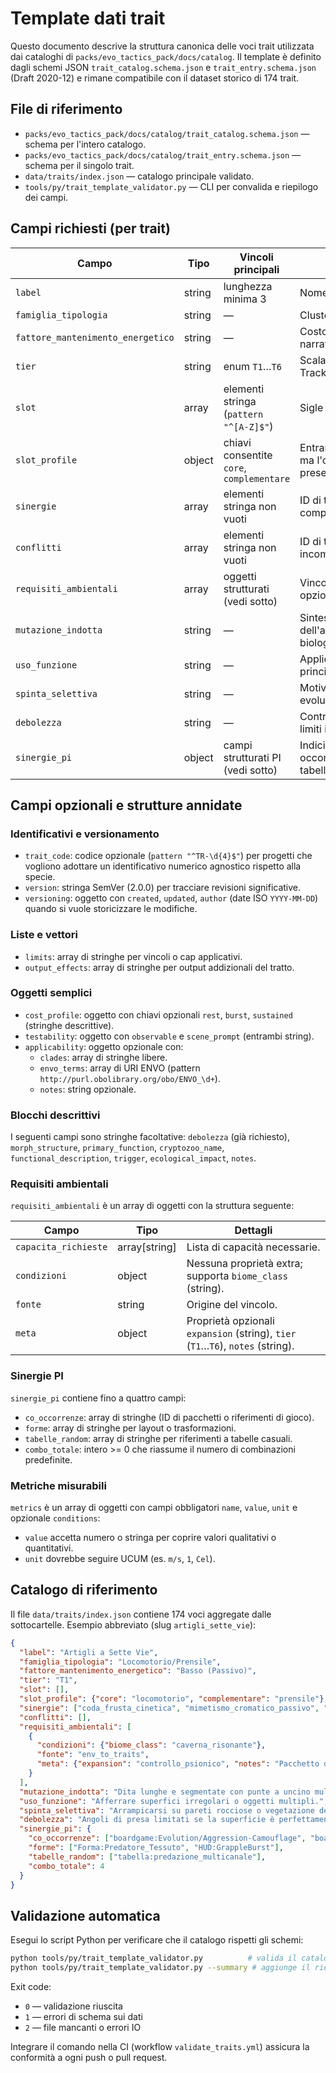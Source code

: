 # Template dati trait

Questo documento descrive la struttura canonica delle voci trait utilizzata dai cataloghi di
`packs/evo_tactics_pack/docs/catalog`. Il template è definito dagli schemi JSON
`trait_catalog.schema.json` e `trait_entry.schema.json` (Draft 2020-12) e rimane compatibile con il
dataset storico di 174 trait.

## File di riferimento

- `packs/evo_tactics_pack/docs/catalog/trait_catalog.schema.json` — schema per l'intero catalogo.
- `packs/evo_tactics_pack/docs/catalog/trait_entry.schema.json` — schema per il singolo trait.
- `data/traits/index.json` — catalogo principale validato.
- `tools/py/trait_template_validator.py` — CLI per convalida e riepilogo dei campi.

## Campi richiesti (per trait)

| Campo                               | Tipo     | Vincoli principali                                 | Note |
|-------------------------------------|----------|-----------------------------------------------------|------|
| `label`                             | string   | lunghezza minima 3                                  | Nome visualizzato. |
| `famiglia_tipologia`                | string   | —                                                   | Cluster funzionale. |
| `fattore_mantenimento_energetico`   | string   | —                                                   | Costo narrativo/energetico. |
| `tier`                              | string   | enum `T1`…`T6`                                      | Scala Sentience Track estesa. |
| `slot`                              | array    | elementi stringa (`pattern "^[A-Z]$"`)            | Sigle slot funzionali. |
| `slot_profile`                      | object   | chiavi consentite `core`, `complementare`           | Entrambe opzionali ma l'oggetto è presente. |
| `sinergie`                          | array    | elementi stringa non vuoti                          | ID di trait complementari. |
| `conflitti`                         | array    | elementi stringa non vuoti                          | ID di trait incompatibili. |
| `requisiti_ambientali`              | array    | oggetti strutturati (vedi sotto)                    | Vincoli ambientali opzionali. |
| `mutazione_indotta`                 | string   | —                                                   | Sintesi dell'adattamento biologico. |
| `uso_funzione`                      | string   | —                                                   | Applicazione principale in gioco. |
| `spinta_selettiva`                  | string   | —                                                   | Motivazione evolutiva o tattica. |
| `debolezza`                         | string   | —                                                   | Controindicazioni o limiti intrinseci. |
| `sinergie_pi`                       | object   | campi strutturati PI (vedi sotto)                   | Indici per co-occorrenze, forme e tabelle. |

## Campi opzionali e strutture annidate

### Identificativi e versionamento

- `trait_code`: codice opzionale (`pattern "^TR-\d{4}$"`) per progetti che vogliono adottare
  un identificativo numerico agnostico rispetto alla specie.
- `version`: stringa SemVer (2.0.0) per tracciare revisioni significative.
- `versioning`: oggetto con `created`, `updated`, `author` (date ISO `YYYY-MM-DD`) quando si vuole
  storicizzare le modifiche.

### Liste e vettori

- `limits`: array di stringhe per vincoli o cap applicativi.
- `output_effects`: array di stringhe per output addizionali del tratto.

### Oggetti semplici

- `cost_profile`: oggetto con chiavi opzionali `rest`, `burst`, `sustained` (stringhe descrittive).
- `testability`: oggetto con `observable` e `scene_prompt` (entrambi string).
- `applicability`: oggetto opzionale con:
  - `clades`: array di stringhe libere.
  - `envo_terms`: array di URI ENVO (pattern `http://purl.obolibrary.org/obo/ENVO_\d+`).
  - `notes`: string opzionale.

### Blocchi descrittivi

I seguenti campi sono stringhe facoltative: `debolezza` (già richiesto), `morph_structure`,
`primary_function`, `cryptozoo_name`, `functional_description`, `trigger`, `ecological_impact`,
`notes`.

### Requisiti ambientali

`requisiti_ambientali` è un array di oggetti con la struttura seguente:

| Campo                 | Tipo          | Dettagli |
|-----------------------|---------------|----------|
| `capacita_richieste`  | array[string] | Lista di capacità necessarie. |
| `condizioni`          | object        | Nessuna proprietà extra; supporta `biome_class` (string). |
| `fonte`               | string        | Origine del vincolo. |
| `meta`                | object        | Proprietà opzionali `expansion` (string), `tier` (`T1`…`T6`), `notes` (string). |

### Sinergie PI

`sinergie_pi` contiene fino a quattro campi:

- `co_occorrenze`: array di stringhe (ID di pacchetti o riferimenti di gioco).
- `forme`: array di stringhe per layout o trasformazioni.
- `tabelle_random`: array di stringhe per riferimenti a tabelle casuali.
- `combo_totale`: intero >= 0 che riassume il numero di combinazioni predefinite.

### Metriche misurabili

`metrics` è un array di oggetti con campi obbligatori `name`, `value`, `unit` e opzionale
`conditions`:

- `value` accetta numero o stringa per coprire valori qualitativi o quantitativi.
- `unit` dovrebbe seguire UCUM (es. `m/s`, `1`, `Cel`).

## Catalogo di riferimento

Il file `data/traits/index.json` contiene 174 voci aggregate dalle sottocartelle. Esempio abbreviato (slug `artigli_sette_vie`):

```json
{
  "label": "Artigli a Sette Vie",
  "famiglia_tipologia": "Locomotorio/Prensile",
  "fattore_mantenimento_energetico": "Basso (Passivo)",
  "tier": "T1",
  "slot": [],
  "slot_profile": {"core": "locomotorio", "complementare": "prensile"},
  "sinergie": ["coda_frusta_cinetica", "mimetismo_cromatico_passivo", "struttura_elastica_amorfa", "tattiche_di_branco"],
  "conflitti": [],
  "requisiti_ambientali": [
    {
      "condizioni": {"biome_class": "caverna_risonante"},
      "fonte": "env_to_traits",
      "meta": {"expansion": "controllo_psionico", "notes": "Pacchetto di controllo sensoriale e psichico per specie iperadattive."}
    }
  ],
  "mutazione_indotta": "Dita lunghe e segmentate con punte a uncino multiplo.",
  "uso_funzione": "Afferrare superfici irregolari o oggetti multipli.",
  "spinta_selettiva": "Arrampicarsi su pareti rocciose o vegetazione densa.",
  "debolezza": "Angoli di presa limitati se la superficie è perfettamente liscia.",
  "sinergie_pi": {
    "co_occorrenze": ["boardgame:Evolution/Aggression-Camouflage", "boardgame:DominantSpecies/Competition", "hud:GripNode_Psion"],
    "forme": ["Forma:Predatore_Tessuto", "HUD:GrappleBurst"],
    "tabelle_random": ["tabella:predazione_multicanale"],
    "combo_totale": 4
  }
}
```

## Validazione automatica

Esegui lo script Python per verificare che il catalogo rispetti gli schemi:

```bash
python tools/py/trait_template_validator.py          # valida il catalogo di riferimento
python tools/py/trait_template_validator.py --summary # aggiunge il riepilogo dei campi
```

Exit code:

- `0` — validazione riuscita
- `1` — errori di schema sui dati
- `2` — file mancanti o errori IO

Integrare il comando nella CI (workflow `validate_traits.yml`) assicura la conformità a ogni push o
pull request.
